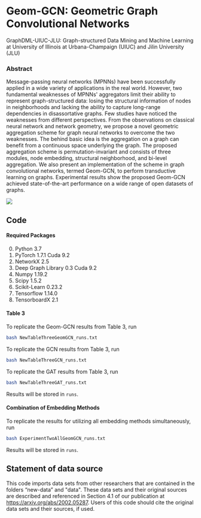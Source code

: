 # Geom-GCN: Geometric Graph Convolutional Networks

GraphDML-UIUC-JLU: Graph-structured Data Mining and Machine Learning at University of Illinois at Urbana-Champaign (UIUC) and Jilin University (JLU)

### Abstract

Message-passing neural networks (MPNNs) have been successfully applied in a wide variety of applications in the real world. However, two fundamental weaknesses of MPNNs' aggregators limit their ability to represent graph-structured data: losing the structural information of nodes in neighborhoods and lacking the ability to capture long-range dependencies in disassortative graphs. Few studies have noticed the weaknesses from different perspectives. From the observations on classical neural network and network geometry, we propose a novel geometric aggregation scheme for graph neural networks to overcome the two weaknesses.  The behind basic idea is the aggregation on a graph can benefit from a continuous space underlying the graph. The proposed aggregation scheme is permutation-invariant and consists of three modules, node embedding, structural neighborhood, and bi-level aggregation. We also present an implementation of the scheme in graph convolutional networks, termed Geom-GCN, to perform transductive learning on graphs. Experimental results show the proposed Geom-GCN achieved state-of-the-art performance on a wide range of open datasets of graphs.

![](https://github.com/graphdml-uiuc-jlu/geom-gcn/blob/master/preview.PNG)

## Code

#### Required Packages
0. Python 3.7
1. PyTorch 1.7.1 Cuda 9.2
2. NetworkX 2.5
3. Deep Graph Library 0.3 Cuda 9.2
4. Numpy 1.19.2
5. Scipy 1.5.2
6. Scikit-Learn 0.23.2
7. Tensorflow 1.14.0
8. TensorboardX 2.1

#### Table 3
To replicate the Geom-GCN results from Table 3, run
```bash
bash NewTableThreeGeomGCN_runs.txt
```
To replicate the GCN results from Table 3, run
```bash
bash NewTableThreeGCN_runs.txt
```
To replicate the GAT results from Table 3, run
```bash
bash NewTableThreeGAT_runs.txt
```

Results will be stored in `runs`.
#### Combination of Embedding Methods
To replicate the results for utilizing all embedding methods simultaneously, run
```bash
bash ExperimentTwoAllGeomGCN_runs.txt
```

Results will be stored in `runs`.


## Statement of data source

This code imports data sets from other researchers that are contained in the folders “new-data” and "data". These data sets and their original sources are described and referenced in Section 4.1 of our publication at https://arxiv.org/abs/2002.05287. Users of this code should cite the original data sets and their sources, if used.
